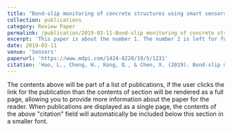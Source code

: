 ```yaml
---
title: "Bond-slip monitoring of concrete structures using smart sensors — A review"
collection: publications
category: Review Paper
permalink: /publication/2019-03-11-Bond-slip monitoring of concrete structures using smart sensors — A review
excerpt: 'This paper is about the number 1. The number 2 is left for future work.'
date: 2019-03-11
venue: 'Sensors'
paperurl: 'https://www.mdpi.com/1424-8220/19/5/1231'
citation: 'Huo, L., Cheng, H., Kong, Q., & Chen, X. (2019). Bond-slip monitoring of concrete structures using smart sensors—A review. Sensors, 19(5), 1231.'
---
```


The contents above will be part of a list of publications, if the user clicks the link for the publication than the contents of section will be rendered as a full page, allowing you to provide more information about the paper for the reader. When publications are displayed as a single page, the contents of the above "citation" field will automatically be included below this section in a smaller font.

<!--slidesurl: 'http://academicpages.github.io/files/slides1.pdf'-->
